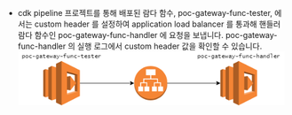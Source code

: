 - cdk pipeline 프로젝트를 통해 배포된 람다 함수, poc-gateway-func-tester, 에서는 custom header 를 설정하여 application load balancer 를 통과해 핸들러 람다 함수인 poc-gateway-func-handler 에 요청을 보냅니다. poc-gateway-func-handler 의 실행 로그에서 custom header 값을 확인할 수 있습니다.
![simple_architecture](./res/custom_header.png)